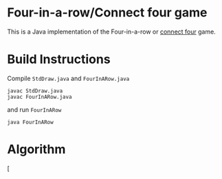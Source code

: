 
# Four-in-a-row/Connect four game

This is a Java implementation of the Four-in-a-row or [connect four](https://en.wikipedia.org/wiki/Connect_Four) game.

# Build Instructions
Compile `StdDraw.java` and `FourInARow.java`

```
javac StdDraw.java
javac FourInARow.java
```

and run `FourInARow`

`java FourInARow`

# Algorithm


[
